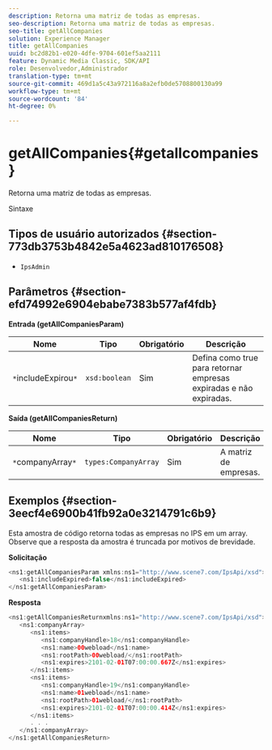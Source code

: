 ```yaml
---
description: Retorna uma matriz de todas as empresas.
seo-description: Retorna uma matriz de todas as empresas.
seo-title: getAllCompanies
solution: Experience Manager
title: getAllCompanies
uuid: bc2d82b1-e020-4dfe-9704-601ef5aa2111
feature: Dynamic Media Classic, SDK/API
role: Desenvolvedor,Administrador
translation-type: tm+mt
source-git-commit: 469d1a5c43a972116a8a2efb0de5708800130a99
workflow-type: tm+mt
source-wordcount: '84'
ht-degree: 0%

---
```



# getAllCompanies{#getallcompanies}

Retorna uma matriz de todas as empresas.

Sintaxe

## Tipos de usuário autorizados {#section-773db3753b4842e5a4623ad810176508}

* `IpsAdmin`

## Parâmetros {#section-efd74992e6904ebabe7383b577af4fdb}

**Entrada (getAllCompaniesParam)**

| Nome | Tipo | Obrigatório | Descrição |
|---|---|---|---|
| `*`includeExpirou`*` | `xsd:boolean` | Sim | Defina como true para retornar empresas expiradas e não expiradas. |

**Saída (getAllCompaniesReturn)**

| Nome | Tipo | Obrigatório | Descrição |
|---|---|---|---|
| `*`companyArray`*` | `types:CompanyArray` | Sim | A matriz de empresas. |

## Exemplos {#section-3eecf4e6900b41fb92a0e3214791c6b9}

Esta amostra de código retorna todas as empresas no IPS em um array. Observe que a resposta da amostra é truncada por motivos de brevidade.

**Solicitação**

```java
<ns1:getAllCompaniesParam xmlns:ns1="http://www.scene7.com/IpsApi/xsd">
   <ns1:includeExpired>false</ns1:includeExpired>
</ns1:getAllCompaniesParam>
```

**Resposta**

```java
<ns1:getAllCompaniesReturnxmlns:ns1="http://www.scene7.com/IpsApi/xsd">
   <ns1:companyArray>
      <ns1:items>
         <ns1:companyHandle>18</ns1:companyHandle>
         <ns1:name>00webload</ns1:name>
         <ns1:rootPath>00webload/</ns1:rootPath>
         <ns1:expires>2101-02-01T07:00:00.667Z</ns1:expires>
      </ns1:items>
      <ns1:items>
         <ns1:companyHandle>19</ns1:companyHandle>
         <ns1:name>01webload</ns1:name>
         <ns1:rootPath>01webload/</ns1:rootPath>
         <ns1:expires>2101-02-01T07:00:00.414Z</ns1:expires>
      </ns1:items>
      . . .
   </ns1:companyArray>
</ns1:getAllCompaniesReturn>
```

